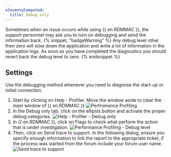 ```yaml
---
eleventyComputed:
  title: Debug only
---
```

Sometimes when an issue occurs while using {{ en.RDMMAC }}, the support personnel may ask you to turn on debugging and send the information back.
{% snippet, "badgeWarning" %}
Any debug level other then zero will slow down the application and write a lot of information in the application logs. As soon as you have completed the diagnostics you should revert back the debug level to zero.
{% endsnippet %}

## Settings

Use the debugging method whenever you need to diagnose the start-up or initial connection.

1. Start by clicking on Help - Profiler. Move the window aside to clear the main window of {{ en.RDMMAC }}
![Perfromance Profiling](https://cdnweb.devolutions.net/docs/docs_en_rdm_mac_clip10471.png)
1. In the Debug only tab, click on the ellipsis button and activate the proper debug categories.
![Help - Profiler - Debug only](https://cdnweb.devolutions.net/docs/docs_en_rdm_mac_clip10474.png)
1. In {{ en.RDMMAC }}, click on Flags to check what perform the action that is under investigation.
![Performance Profiling - Debug level](https://cdnweb.devolutions.net/docs/docs_en_rdm_mac_clip10475.png)
1. Then, click on Send trace to support. In the following dialog, ensure you specify enough information to link the report to the appropriate ticket, if the process was started from the forum include your forum user name.
![Send trace to support](https://cdnweb.devolutions.net/docs/docs_en_rdm_mac_clip10609.png)

